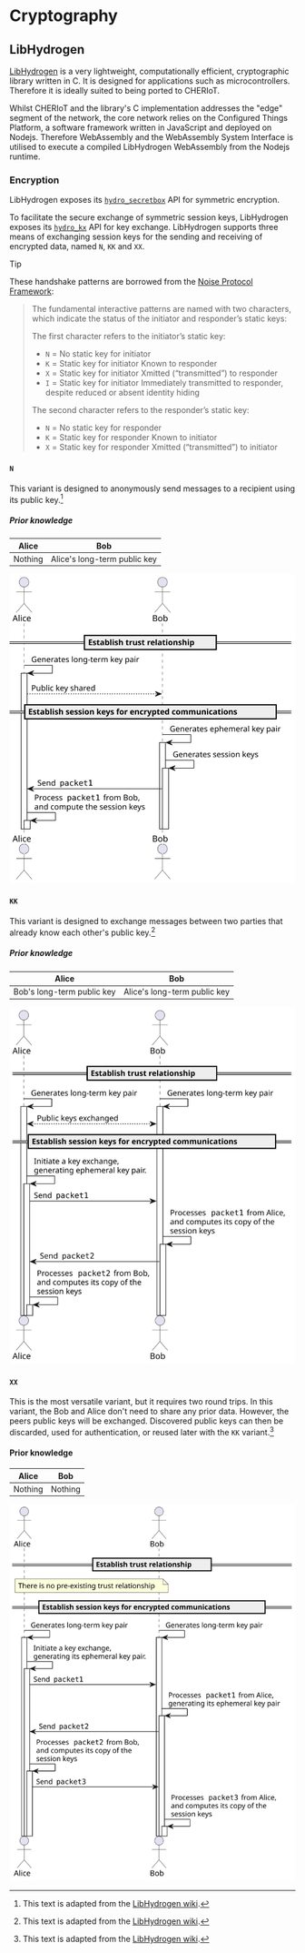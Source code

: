 # Cryptography

## LibHydrogen

[LibHydrogen](https://github.com/jedisct1/libhydrogen) is a very lightweight, computationally efficient, cryptographic library written in C. It is designed for applications such as microcontrollers. Therefore it is ideally suited to being ported to CHERIoT. 

Whilst CHERIoT and the library's C implementation addresses the "edge" segment of the network, the core network relies on the Configured Things Platform, a software framework written in JavaScript and deployed on Nodejs. Therefore WebAssembly and the WebAssembly System Interface is utilised to execute a compiled LibHydrogen WebAssembly from the Nodejs runtime.

### Encryption

LibHydrogen exposes its [`hydro_secretbox`](https://github.com/jedisct1/libhydrogen/wiki/Secret-key-encryption) API for symmetric encryption.

To facilitate the secure exchange of symmetric session keys, LibHydrogen exposes its [`hydro_kx`](https://github.com/jedisct1/libhydrogen/wiki/Key-exchange) API for key exchange. LibHydrogen supports three means of exchanging session keys for the sending and receiving of encrypted data, named `N`, `KK` and `XX`.

> [!TIP]
> These handshake patterns are borrowed from the [Noise Protocol Framework](https://noiseprotocol.org):
>
>> The fundamental interactive patterns are named with two characters, which indicate the status of the initiator and responder’s static keys:
>>
>>The first character refers to the initiator’s static key:
>> - `N` = No static key for initiator
>> - `K` = Static key for initiator Known to responder
>> - `X` = Static key for initiator Xmitted (“transmitted”) to responder
>> - `I` = Static key for initiator Immediately transmitted to responder, despite reduced or absent identity hiding
>>
>> The second character refers to the responder’s static key:
>> - `N` = No static key for responder
>> - `K` = Static key for responder Known to initiator
>> - `X` = Static key for responder Xmitted (“transmitted”) to initiator

#### `N`

This variant is designed to anonymously send messages to a recipient using its public key.[^libhydrogenwiki]

##### Prior knowledge 
| Alice | Bob |
| - | - |
| Nothing | Alice's long-term public key |


![n](../../../build/documentation/puml/crypt/kx_n.svg)

#### `KK`

This variant is designed to exchange messages between two parties that already know each other's public key.[^libhydrogenwiki]

##### Prior knowledge 
| Alice | Bob |
| - | - |
| Bob's long-term public key | Alice's long-term public key |


![kk](../../../build/documentation/puml/crypt/kx_kk.svg)

#### `XX`

This is the most versatile variant, but it requires two round trips. In this variant, the Bob and Alice don't need to share any prior data. However, the peers public keys will be exchanged. Discovered public keys can then be discarded, used for authentication, or reused later with the `KK` variant.[^libhydrogenwiki]

#### Prior knowledge 
| Alice | Bob |
| - | - |
| Nothing | Nothing |


![xx](../../../build/documentation/puml/crypt/kx_xx.svg)

[^libhydrogenwiki]: This text is adapted from the [LibHydrogen wiki](https://github.com/jedisct1/libhydrogen/wiki).